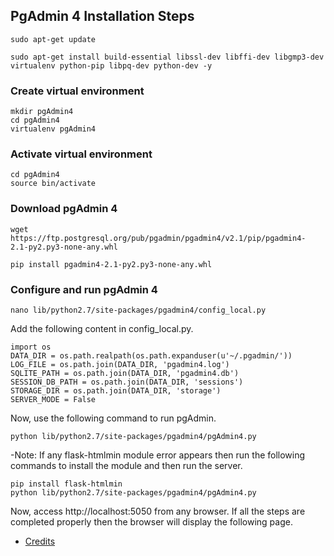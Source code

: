 ## PgAdmin 4 Installation Steps
```
sudo apt-get update

sudo apt-get install build-essential libssl-dev libffi-dev libgmp3-dev
virtualenv python-pip libpq-dev python-dev -y
```

### Create virtual environment
```
mkdir pgAdmin4
cd pgAdmin4
virtualenv pgAdmin4
```


### Activate virtual environment
```
cd pgAdmin4
source bin/activate
```

### Download pgAdmin 4
```
wget https://ftp.postgresql.org/pub/pgadmin/pgadmin4/v2.1/pip/pgadmin4-
2.1-py2.py3-none-any.whl

pip install pgadmin4-2.1-py2.py3-none-any.whl
```


### Configure and run pgAdmin 4
```
nano lib/python2.7/site-packages/pgadmin4/config_local.py
```
Add the following content in config_local.py.
```
import os
DATA_DIR = os.path.realpath(os.path.expanduser(u'~/.pgadmin/'))
LOG_FILE = os.path.join(DATA_DIR, 'pgadmin4.log')
SQLITE_PATH = os.path.join(DATA_DIR, 'pgadmin4.db')
SESSION_DB_PATH = os.path.join(DATA_DIR, 'sessions')
STORAGE_DIR = os.path.join(DATA_DIR, 'storage')
SERVER_MODE = False
```

Now, use the following command to run pgAdmin.

```
python lib/python2.7/site-packages/pgadmin4/pgAdmin4.py
```
-Note: If any flask-htmlmin module error appears then run the following commands to install the module and then run the server.

```
pip install flask-htmlmin
python lib/python2.7/site-packages/pgadmin4/pgAdmin4.py
```

Now, access http://localhost:5050 from any browser. If all the steps are completed properly then the browser will display the following page.

- [Credits](https://linuxhint.com/install-pgadmin4-ubuntu/)

